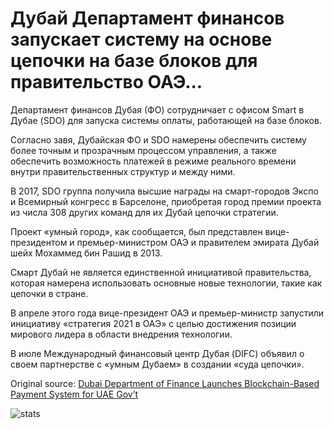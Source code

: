 # Дубай Департамент финансов запускает систему на основе цепочки на базе блоков для правительство ОАЭ...

Департамент финансов Дубая (ФО) сотрудничает с офисом Smart в Дубае (SDO) для запуска системы оплаты, работающей на базе блоков.

Согласно завя, Дубайская ФО и SDO намерены обеспечить систему более точным и прозрачным процессом управления, а также обеспечить возможность платежей в режиме реального времени внутри правительственных структур и между ними.

В 2017, SDO группа получила высшие награды на смарт-городов Экспо и Всемирный конгресс в Барселоне, приобретая город премии проекта из числа 308 других команд для их Дубай цепочки стратегии.

Проект «умный город», как сообщается, был представлен вице-президентом и премьер-министром ОАЭ и правителем эмирата Дубай шейх Мохаммед бин Рашид в 2013.

Смарт Дубай не является единственной инициативой правительства, которая намерена использовать основные новые технологии, такие как цепочки в стране.

В апреле этого года вице-президент ОАЭ и премьер-министр запустили инициативу «стратегия 2021 в ОАЭ» с целью достижения позиции мирового лидера в области внедрения технологии.

В июле Международный финансовый центр Дубая (DIFC) объявил о своем партнерстве с «умным Дубаем» в создании «суда цепочки».

Original source: [Dubai Department of Finance Launches Blockchain-Based Payment System for UAE Gov’t](https://cointelegraph.com/news/dubai-department-of-finance-launches-blockchain-based-payment-system-for-uae-govt)

![stats](https://c.statcounter.com/11760860/0/a89fa40b/1/ "stats")